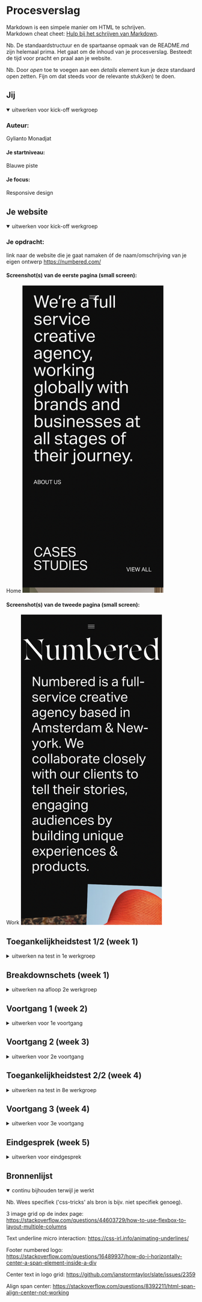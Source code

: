 # Procesverslag
Markdown is een simpele manier om HTML te schrijven.  
Markdown cheat cheet: [Hulp bij het schrijven van Markdown](https://github.com/adam-p/markdown-here/wiki/Markdown-Cheatsheet).

Nb. De standaardstructuur en de spartaanse opmaak van de README.md zijn helemaal prima. Het gaat om de inhoud van je procesverslag. Besteedt de tijd voor pracht en praal aan je website.

Nb. Door *open* toe te voegen aan een *details* element kun je deze standaard open zetten. Fijn om dat steeds voor de relevante stuk(ken) te doen.





## Jij

<details open>
  <summary>uitwerken voor kick-off werkgroep</summary>

  ### Auteur:
  Gylianto Monadjat

  #### Je startniveau:
  Blauwe piste

  #### Je focus:
  Responsive design
 
</details>





## Je website

<details open>
  <summary>uitwerken voor kick-off werkgroep</summary>

  ### Je opdracht:
  link naar de website die je gaat namaken óf de naam/omschrijving van je eigen ontwerp
  https://numbered.com/

  #### Screenshot(s) van de eerste pagina (small screen): 
  Home
  <img src="readme-images/home.png" width="375px" alt="omschrijving van de pagina">

  #### Screenshot(s) van de tweede pagina (small screen):
  Work
  <img src="readme-images/work.png" width="375px" alt="omschrijving van de pagina">
 
</details>



## Toegankelijkheidstest 1/2 (week 1)

<details>
  <summary>uitwerken na test in 1e werkgroep</summary>

  ### Bevindingen
  Lijst met je bevindingen die in de test naar voren kwamen:

  #### Screenreader
  Hier korte omschrijving (met indien nodig afbeeldingen)

  Hier een omschrijving van hoe het opgelost kan worden (met indien nodig afbeeldingen)


  #### Muis en Toetsenbord 
  Hier korte omschrijving (met indien nodig afbeeldingen)

  Hier een omschrijving van hoe het opgelost kan worden (met indien nodig afbeeldingen)


  #### Motoriek (shocks, elastiekjes)
  Hier korte omschrijving (met indien nodig afbeeldingen)

  Hier een omschrijving van hoe het opgelost kan worden (met indien nodig afbeeldingen)


  #### Visueel (brillen, contrast, kleurenblind, dark/light). 
  Hier korte omschrijving (met indien nodig afbeeldingen)

  Hier een omschrijving van hoe het opgelost kan worden (met indien nodig afbeeldingen)

</details>



## Breakdownschets (week 1)

<details>
  <summary>uitwerken na afloop 2e werkgroep</summary>

  ### de hele pagina: 
  <img src="readme-images/dummy-plaatje.jpg" width="375px" alt="breakdown van de hele pagina">

  ### dynamisch deel (bijv menu): 
  <img src="readme-images/dummy-plaatje.jpg" width="375px" alt="breakdown van een dynamisch deel">

  ### wellicht nog een dynamisch deel (bijv filter): 
  <img src="readme-images/dummy-plaatje.jpg" width="375px" alt="breakdown van nog een dynamisch deel">

</details>





## Voortgang 1 (week 2)

<details>
  <summary>uitwerken voor 1e voortgang</summary>

  ### Stand van zaken
  hier dit ging goed & dit was lastig (neem ook screenshots op van delen van je website en code)

  Ik ben begonnen aan de html structuur van de website. Hierbij moet ik rekening houden dat sommige elementen niet zichtbaar
  zijn op de mobiele versie maar wel op desktopversie. Dit heb ik meegenomen in de structuur van de html en het gaat opzich
  wel prima.

  ### Verslag van meeting
  hier na afloop snel de uitkomsten van de meeting vastleggen

  - Uitzoeken hoe werkt
  - Minder classes

</details>





## Voortgang 2 (week 3)

<details>
  <summary>uitwerken voor 2e voortgang</summary>

  ### Stand van zaken
  hier dit ging goed & dit was lastig (neem ook screenshots op van delen van je website en code)

  Ik heb de html structuur af gekregen en ook het grootste gedeelte van de css. Wel heb ik wat problemen
  met het responsive maken van een image grid maar dit gaat hopelijk nog wel lukken.

  ### Verslag van meeting
  hier na afloop snel de uitkomsten van de meeting vastleggen

  - Ik heb met de student assistent een optie gevonden hoe ik de 3 column image grid kan maken
  - Ik heb nog een javascript micro interaction nodig.

</details>





## Toegankelijkheidstest 2/2 (week 4)

<details>
  <summary>uitwerken na test in 8e werkgroep</summary>

  ### Bevindingen
  Lijst met je bevindingen die in de test naar voren kwamen (geef ook aan wat er verbeterd is):

  #### Screenreader
  Hier korte omschrijving (met indien nodig afbeeldingen)
  De screenreader ziet de links in de header en footer

  Hier een omschrijving van hoe het opgelost kan worden (met indien nodig afbeeldingen)


  #### Muis en Toetsenbord 
  Hier korte omschrijving (met indien nodig afbeeldingen)
  Enkel de links van de website zijn selecteerbaar met de de tab button.

  Hier een omschrijving van hoe het opgelost kan worden (met indien nodig afbeeldingen)
  De links op de site zijn het belangrijkst dus ik denk niet dat het echt nodig is om meer
  elementen selecteerbaar te maken met de tab button.


  #### Motoriek (shocks, elastiekjes)
  Hier korte omschrijving (met indien nodig afbeeldingen)
  De site is goed te gebruiken met een beperking de content is duidelijk en makkelijk aan te klikken.
  Hier een omschrijving van hoe het opgelost kan worden (met indien nodig afbeeldingen)


  #### Visueel (brillen, contrast, kleurenblind, dark/light). 
  Hier korte omschrijving (met indien nodig afbeeldingen)
  Dit heb ik niet kunnen testen.

</details>





## Voortgang 3 (week 4)

<details>
  <summary>uitwerken voor 3e voortgang</summary>

  ### Stand van zaken
  hier dit ging goed & dit was lastig (neem ook screenshots op van delen van je website en code)
  Ik heb de css en de html inprincipe af ik ben bezig geweest met bug fixing en het improven van de css.

  ### Verslag van meeting
  hier na afloop snel de uitkomsten van de meeting vastleggen

  - Ik ben op de goede weg maar ik moet opletten op de semantiek van de website.
  - Ik moet een css variable toepassen

</details>





## Eindgesprek (week 5)

<details>
  <summary>uitwerken voor eindgesprek</summary>

  ### Je uitkomst - karakteristiek screenshots:
  <img src="readme-images/final1.png" width="375px" alt="uitomst opdracht 1">


  ### Dit ging goed/Heb ik geleerd: 
  Korte omschrijving met plaatjes

  <img src="readme-images/final2.png" width="375px"">

  Hoe je met flexbox een 3 column grid kan maken en kan rescalen naar een andere volgorde

   <img src="readme-images/final4.png" width="375px">

   Hoe je met flex een 4 col section in mobile kan transformen naar 1 col


  ### Dit was lastig/Is niet gelukt:
  Korte omschrijving met plaatjes

  <img src="readme-images/final3.png" width="375px">

  Ik vond het lastig om de images op de volledig goede manier te laten overlappen en ook nog responsive te houden.
</details>





## Bronnenlijst

<details open>
  <summary>continu bijhouden terwijl je werkt</summary>

  Nb. Wees specifiek ('css-tricks' als bron is bijv. niet specifiek genoeg).


3 image grid op de index page:
https://stackoverflow.com/questions/44603729/how-to-use-flexbox-to-layout-multiple-columns

Text underline micro interaction:
https://css-irl.info/animating-underlines/

Footer numbered logo:
https://stackoverflow.com/questions/16489937/how-do-i-horizontally-center-a-span-element-inside-a-div

Center text in logo grid:
https://github.com/ianstormtaylor/slate/issues/2359

Align span center:
https://stackoverflow.com/questions/8392211/html-span-align-center-not-working
</details>